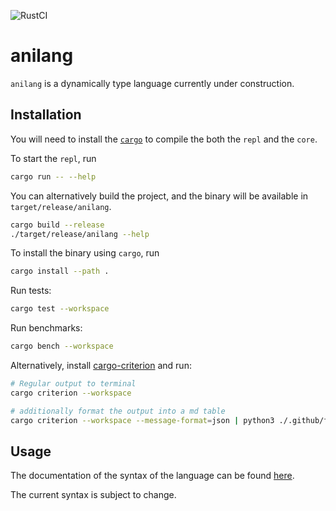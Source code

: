 ![RustCI](https://github.com/Lutetium-Vanadium/anilang/workflows/Rust/badge.svg)

# anilang

`anilang` is a dynamically type language currently under construction.

## Installation

You will need to install the [`cargo`](https://www.rust-lang.org/learn/get-started) to compile the both the `repl` and the `core`.

To start the `repl`, run
```sh
cargo run -- --help
```

You can alternatively build the project, and the binary will be
available in `target/release/anilang`.
```sh
cargo build --release
./target/release/anilang --help
```

To install the binary using `cargo`, run
```sh
cargo install --path .
```

Run tests:
```sh
cargo test --workspace
```

Run benchmarks:
```sh
cargo bench --workspace
```

Alternatively, install [cargo-criterion](https://crates.io/crates/cargo-criterion)
and run:
```sh
# Regular output to terminal
cargo criterion --workspace

# additionally format the output into a md table
cargo criterion --workspace --message-format=json | python3 ./.github/format_bench.py > bench.md
```

## Usage

The documentation of the syntax of the language can be found
[here](./docs/syntax.md).

The current syntax is subject to change.
